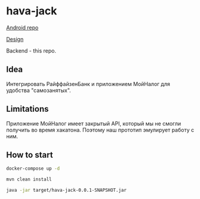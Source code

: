# hava-jack

[Android repo](https://github.com/Jeaced/javahack)

[Design](https://figma.com/file/ZZ5f0pw1rQ0WbKiLWPAqBP/Design)

Backend - this repo.

## Idea

Интегрировать РайффайзенБанк и приложением МойНалог для удобства "самозанятых".

## Limitations

Приложение МойНалог имеет закрытый API, который мы не смогли получить во время хакатона. Поэтому наш прототип эмулирует работу с ним.

## How to start

```bash
docker-compose up -d

mvn clean install

java -jar target/hava-jack-0.0.1-SNAPSHOT.jar
```

